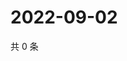 # 2022-09-02

共 0 条

<!-- BEGIN WEIBO -->
<!-- 最后更新时间 Fri Sep 02 2022 18:02:23 GMT+0800 (China Standard Time) -->

<!-- END WEIBO -->
